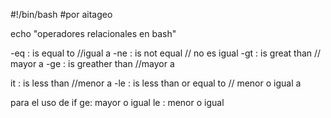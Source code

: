 #!/bin/bash
#por aitageo

echo "operadores relacionales en bash"

-eq : is equal to //igual a 
-ne : is not equal // no es igual
-gt : is great than // mayor a 
-ge : is greather than //mayor a

it : is less than //menor a
-le : is less than or equal to // menor o igual a 

para el uso de if 
ge: mayor o igual
le : menor o igual


